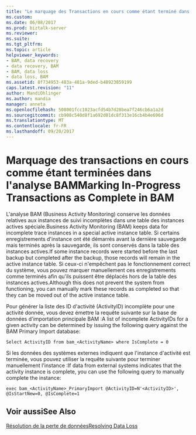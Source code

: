 ```yaml
---
title: "Le marquage des Transactions en cours comme étant terminé dans l’analyse BAM | Documents Microsoft"
ms.custom: 
ms.date: 06/08/2017
ms.prod: biztalk-server
ms.reviewer: 
ms.suite: 
ms.tgt_pltfrm: 
ms.topic: article
helpviewer_keywords:
- BAM, data recovery
- data recovery, BAM
- BAM, data loss
- data loss, BAM
ms.assetid: 8f734953-483a-481a-9ded-b48923859199
caps.latest.revision: "11"
author: MandiOhlinger
ms.author: mandia
manager: anneta
ms.openlocfilehash: 508001fcc1023acfd54b7d28bea7f246cb6a1a2d
ms.sourcegitcommit: cb908c540d8f1a692d01dc8f313e16cb4b4e696d
ms.translationtype: MT
ms.contentlocale: fr-FR
ms.lasthandoff: 09/20/2017
---
```

# <a name="marking-in-progress-transactions-as-complete-in-bam"></a><span data-ttu-id="18524-102">Marquage des transactions en cours comme étant terminées dans l'analyse BAM</span><span class="sxs-lookup"><span data-stu-id="18524-102">Marking In-Progress Transactions as Complete in BAM</span></span>
<span data-ttu-id="18524-103">L'analyse BAM (Business Activity Monitoring) conserve les données relatives aux instances de suivi incomplètes dans une table des instances actives spéciale.</span><span class="sxs-lookup"><span data-stu-id="18524-103">Business Activity Monitoring (BAM) keeps data for incomplete trace instances in a special active instance table.</span></span> <span data-ttu-id="18524-104">Si certains enregistrements d'instance ont été démarrés avant la dernière sauvegarde mais terminés après la sauvegarde, ils sont conservés dans la table des instances actives.</span><span class="sxs-lookup"><span data-stu-id="18524-104">If some instance records were started before the last backup but completed after the backup, those records will remain in the active instance table.</span></span> <span data-ttu-id="18524-105">Si ceux-ci n'empêchent pas le fonctionnement correct du système, vous pouvez marquer manuellement ces enregistrements comme terminés afin qu'ils puissent être déplacés hors de la table des instances actives.</span><span class="sxs-lookup"><span data-stu-id="18524-105">Although this does not prevent the system from functioning, you can manually mark these records as completed so that they can be moved out of the active instance table.</span></span>  
  
 <span data-ttu-id="18524-106">Pour générer la liste des ID d'activité (ActivityID) incomplète pour une activité donnée, vous devez émettre la requête suivante sur la base de données d'importation principale BAM :</span><span class="sxs-lookup"><span data-stu-id="18524-106">A list of incomplete ActivityIDs for a given activity can be determined by issuing the following query against the BAM Primary Import database:</span></span>  
  
```  
Select ActivityID from bam_<ActivityName> where IsComplete = 0  
```  
  
 <span data-ttu-id="18524-107">Si les données des systèmes externes indiquent que l'instance d'activité est terminée, vous pouvez utiliser la requête suivante pour terminer manuellement l'instance :</span><span class="sxs-lookup"><span data-stu-id="18524-107">If data from external systems indicates that the activity instance is complete, you can use the following query to manually complete the instance:</span></span>  
  
```  
exec bam_<ActivityName>_PrimaryImport @ActivityID=N'<ActivityID>', @IsStartNew=0, @IsComplete=1  
```  
  
## <a name="see-also"></a><span data-ttu-id="18524-108">Voir aussi</span><span class="sxs-lookup"><span data-stu-id="18524-108">See Also</span></span>  
 [<span data-ttu-id="18524-109">Résolution de la perte de données</span><span class="sxs-lookup"><span data-stu-id="18524-109">Resolving Data Loss</span></span>](../core/resolving-data-loss.md)